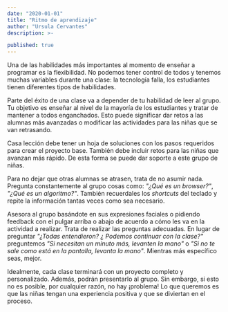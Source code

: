 ```yaml
---
date: "2020-01-01"
title: "Ritmo de aprendizaje"
author: "Ursula Cervantes"
description: >-

published: true
---
```


Una de las habilidades más importantes al momento de enseñar a programar es la
flexibilidad. No podemos tener control de todos y tenemos muchas variables
durante una clase: la tecnología falla, los estudiantes tienen diferentes tipos de habilidades.

Parte del éxito de una clase va a depender de tu habilidad de leer al grupo. Tu
objetivo es enseñar al nivel de la mayoría de los estudiantes y tratar de mantener
a todos enganchados. Esto puede significar dar retos a las alumnas más avanzadas
o modificar las actividades para las niñas que se van retrasando.

Casa lección debe tener un hoja de soluciones con los pasos requeridos para crear
el proyecto base. También debe incluir retos para las niñas que avanzan más rápido.
De esta forma se puede dar soporte a este grupo de niñas.

Para no dejar que otras alumnas se atrasen, trata de no asumir nada. Pregunta
constantemente al grupo cosas como: _"¿Qué es un browser?"_, _"¿Qué es un algoritmo?"_.
También recuerdales los _shortcuts_ del teclado y repite la información tantas
veces como sea necesario.

Asesora al grupo basándote en sus expresiones faciales o pidiendo feedback con el
pulgar arriba o abajo de acuerdo a cómo les va en la actividad a realizar. Trata
de realizar las preguntas adecuadas. En lugar de preguntar _"¿Todas entendieron? ¿
Podemos continuar con la clase?"_ preguntemos _"Si necesitan un minuto más,
levanten la mano"_ o _"Si no te sale como está en la pantalla, levanta la mano"_.
Mientras más específico seas, mejor.

Idealmente, cada clase terminará con un proyecto completo y personalizado. Además,
podrán presentarlo al grupo. Sin embargo, si esto no es posible, por cualquier razón,
no hay ¡problema! Lo que queremos es que las niñas tengan una experiencia positiva
y que se diviertan en el proceso.
